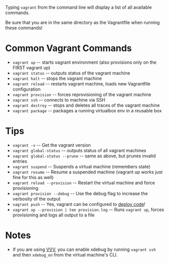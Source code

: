 Typing `vagrant` from the command line will display a list of all available commands.

Be sure that you are in the same directory as the Vagrantfile when running these commands!

# Common Vagrant Commands
- `vagrant up`          -- starts vagrant environment (also provisions only on the FIRST vagrant up)
- `vagrant status`      -- outputs status of the vagrant machine
- `vagrant halt`        -- stops the vagrant machine
- `vagrant reload`      -- restarts vagrant machine, loads new Vagrantfile configuration
- `vagrant provision`   -- forces reprovisioning of the vagrant machine
- `vagrant ssh`         -- connects to machine via SSH
- `vagrant destroy`     -- stops and deletes all traces of the vagrant machine
- `vagrant package`     -- packages a running virtualbox env in a reusable box

# Tips
- `vagrant -v`                    -- Get the vagrant version
- `vagrant global-status`         -- outputs status of all vagrant machines
- `vagrant global-status --prune` -- same as above, but prunes invalid entries
- `vagrant suspend`               -- Suspends a virtual machine (remembers state)
- `vagrant resume`                -- Resume a suspended machine (vagrant up works just fine for this as well)
- `vagrant reload --provision`    -- Restart the virtual machine and force provisioning
- `vagrant provision --debug`     -- Use the debug flag to increase the verbosity of the output
- `vagrant push`                  -- Yes, vagrant can be configured to [deploy code](http://docs.vagrantup.com/v2/push/index.html)!
- `vagrant up --provision | tee provision.log`  -- Runs `vagrant up`, forces provisioning and logs all output to a file

# Notes
- If you are using [VVV](https://github.com/varying-vagrant-vagrants/vvv/), you can enable xdebug by running `vagrant ssh` and then `xdebug_on` from the virtual machine's CLI.
